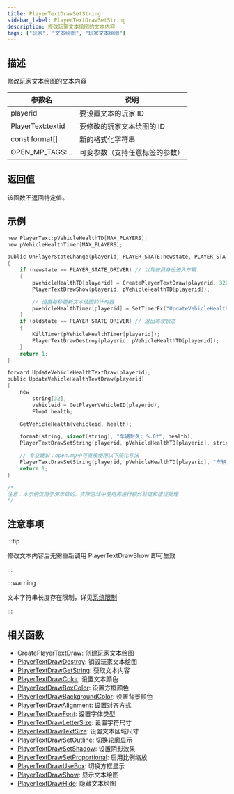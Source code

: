 ```yaml
---
title: PlayerTextDrawSetString
sidebar_label: PlayerTextDrawSetString
description: 修改玩家文本绘图的文本内容
tags: ["玩家", "文本绘图", "玩家文本绘图"]
---
```


## 描述

修改玩家文本绘图的文本内容

| 参数名            | 说明                           |
| ----------------- | ------------------------------ |
| playerid          | 要设置文本的玩家 ID            |
| PlayerText:textid | 要修改的玩家文本绘图的 ID      |
| const format[]    | 新的格式化字符串               |
| OPEN_MP_TAGS:...  | 可变参数（支持任意标签的参数） |

## 返回值

该函数不返回特定值。

## 示例

```c
new PlayerText:pVehicleHealthTD[MAX_PLAYERS];
new pVehicleHealthTimer[MAX_PLAYERS];

public OnPlayerStateChange(playerid, PLAYER_STATE:newstate, PLAYER_STATE:oldstate)
{
    if (newstate == PLAYER_STATE_DRIVER) // 以驾驶员身份进入车辆
    {
        pVehicleHealthTD[playerid] = CreatePlayerTextDraw(playerid, 320.0, 240.0, " ");
        PlayerTextDrawShow(playerid, pVehicleHealthTD[playerid]);

        // 设置每秒更新文本绘图的计时器
        pVehicleHealthTimer[playerid] = SetTimerEx("UpdateVehicleHealthTextDraw", 1000, true, "i", playerid);
    }
    if (oldstate == PLAYER_STATE_DRIVER) // 退出驾驶状态
    {
        KillTimer(pVehicleHealthTimer[playerid]);
        PlayerTextDrawDestroy(playerid, pVehicleHealthTD[playerid]);
    }
    return 1;
}

forward UpdateVehicleHealthTextDraw(playerid);
public UpdateVehicleHealthTextDraw(playerid)
{
    new
        string[32],
        vehicleid = GetPlayerVehicleID(playerid),
        Float:health;

    GetVehicleHealth(vehicleid, health);

    format(string, sizeof(string), "车辆耐久: %.0f", health);
    PlayerTextDrawSetString(playerid, pVehicleHealthTD[playerid], string); // <<< 更新显示车辆耐久度

    // 专业建议：open.mp中可直接使用以下简化写法
    PlayerTextDrawSetString(playerid, pVehicleHealthTD[playerid], "车辆耐久: %.0f", health);
    return 1;
}

/*
注意：本示例仅用于演示目的，实际游戏中使用需进行额外验证和错误处理
*/
```

## 注意事项

:::tip

修改文本内容后无需重新调用 PlayerTextDrawShow 即可生效

:::

:::warning

文本字符串长度存在限制，详见[系统限制](../resources/limits)

:::

## 相关函数

- [CreatePlayerTextDraw](CreatePlayerTextDraw): 创建玩家文本绘图
- [PlayerTextDrawDestroy](PlayerTextDrawDestroy): 销毁玩家文本绘图
- [PlayerTextDrawGetString](PlayerTextDrawGetString): 获取文本内容
- [PlayerTextDrawColor](PlayerTextDrawColor): 设置文本颜色
- [PlayerTextDrawBoxColor](PlayerTextDrawBoxColor): 设置方框颜色
- [PlayerTextDrawBackgroundColor](PlayerTextDrawBackgroundColor): 设置背景颜色
- [PlayerTextDrawAlignment](PlayerTextDrawAlignment): 设置对齐方式
- [PlayerTextDrawFont](PlayerTextDrawFont): 设置字体类型
- [PlayerTextDrawLetterSize](PlayerTextDrawLetterSize): 设置字符尺寸
- [PlayerTextDrawTextSize](PlayerTextDrawTextSize): 设置文本区域尺寸
- [PlayerTextDrawSetOutline](PlayerTextDrawSetOutline): 切换轮廓显示
- [PlayerTextDrawSetShadow](PlayerTextDrawSetShadow): 设置阴影效果
- [PlayerTextDrawSetProportional](PlayerTextDrawSetProportional): 启用比例缩放
- [PlayerTextDrawUseBox](PlayerTextDrawUseBox): 切换方框显示
- [PlayerTextDrawShow](PlayerTextDrawShow): 显示文本绘图
- [PlayerTextDrawHide](PlayerTextDrawHide): 隐藏文本绘图
